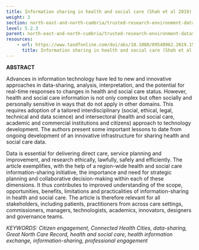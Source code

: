 ```yaml
---
title: Information sharing in health and social care (Shah et al 2019)
weight: 3
section: north-east-and-north-cumbria/trusted-research-environment-datashield/information-sharing-in-health-and-social-care-shah-et-al-2019
level: 5.2.3
parent: north-east-and-north-cumbria/trusted-research-environment-datashield
resources: 
    - url: https://www.tandfonline.com/doi/abs/10.1080/09540962.2019.1583891
      title: Information sharing in health and social care (Shah et al 2019)
---
```


**ABSTRACT**

Advances in information technology have led to new and innovative approaches in data-sharing, analysis, interpretation, and the potential for real-time responses to changes in health and social care status. However, health and social care information is not only complex but often socially and personally sensitive in ways that do not apply in other domains. This requires adoption of a tailored interdisciplinary (social, ethical, legal, technical and data science) and intersectoral (health and social care, academic and commercial institutions and citizens) approach to technology development. The authors present some important lessons to date from ongoing development of an innovative infrastructure for sharing health and social care data.

Data is essential for delivering direct care, service planning and improvement, and research ethically, lawfully, safely and efficiently. The article exemplifies, with the help of a region-wide health and social care information-sharing initiative, the importance and need for strategic planning and collaborative decision-making within each of these dimensions. It thus contributes to improved understanding of the scope, opportunities, benefits, limitations and practicalities of information-sharing in health and social care. The article is therefore relevant for all stakeholders, including patients, practitioners from across care settings, commissioners, managers, technologists, academics, innovators, designers and governance teams.

*KEYWORDS: Citizen engagement, Connected Health Cities, data-sharing, Great North Care Record, health and social care, health information exchange, information-sharing, professional engagement*

